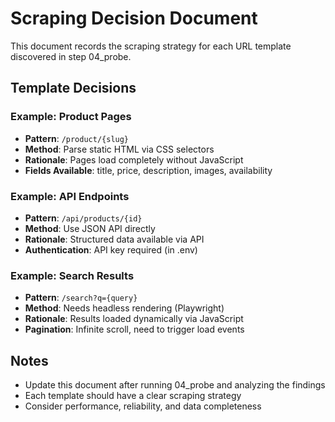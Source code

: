 # Scraping Decision Document

This document records the scraping strategy for each URL template discovered in step 04_probe.

## Template Decisions

### Example: Product Pages
- **Pattern**: `/product/{slug}`
- **Method**: Parse static HTML via CSS selectors
- **Rationale**: Pages load completely without JavaScript
- **Fields Available**: title, price, description, images, availability

### Example: API Endpoints
- **Pattern**: `/api/products/{id}`
- **Method**: Use JSON API directly
- **Rationale**: Structured data available via API
- **Authentication**: API key required (in .env)

### Example: Search Results
- **Pattern**: `/search?q={query}`
- **Method**: Needs headless rendering (Playwright)
- **Rationale**: Results loaded dynamically via JavaScript
- **Pagination**: Infinite scroll, need to trigger load events

## Notes

- Update this document after running 04_probe and analyzing the findings
- Each template should have a clear scraping strategy
- Consider performance, reliability, and data completeness